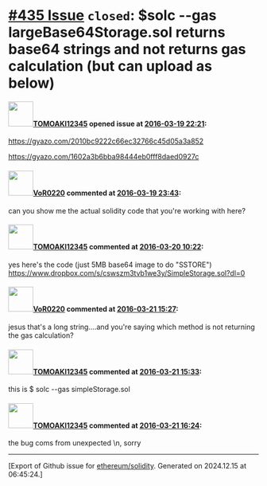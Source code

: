 # [\#435 Issue](https://github.com/ethereum/solidity/issues/435) `closed`: $solc --gas largeBase64Storage.sol returns base64 strings and not returns gas calculation (but can upload as below)

#### <img src="https://avatars.githubusercontent.com/u/2216012?u=2daacbba9b1a801a0660bd7156e353a7e625e437&v=4" width="50">[TOMOAKI12345](https://github.com/TOMOAKI12345) opened issue at [2016-03-19 22:21](https://github.com/ethereum/solidity/issues/435):

https://gyazo.com/2010bc9222c66ec32766c45d05a3a852

https://gyazo.com/1602a3b6bba98444eb0fff8daed0927c


#### <img src="https://avatars.githubusercontent.com/u/7756785?u=2893ea91743ac89ee3846d1f5c7209720e834129&v=4" width="50">[VoR0220](https://github.com/VoR0220) commented at [2016-03-19 23:43](https://github.com/ethereum/solidity/issues/435#issuecomment-198809647):

can you show me the actual solidity code that you're working with here?

#### <img src="https://avatars.githubusercontent.com/u/2216012?u=2daacbba9b1a801a0660bd7156e353a7e625e437&v=4" width="50">[TOMOAKI12345](https://github.com/TOMOAKI12345) commented at [2016-03-20 10:22](https://github.com/ethereum/solidity/issues/435#issuecomment-198889168):

yes here's the code (just 5MB base64 image to do "SSTORE") https://www.dropbox.com/s/cswszm3tvb1we3y/SimpleStorage.sol?dl=0

#### <img src="https://avatars.githubusercontent.com/u/7756785?u=2893ea91743ac89ee3846d1f5c7209720e834129&v=4" width="50">[VoR0220](https://github.com/VoR0220) commented at [2016-03-21 15:27](https://github.com/ethereum/solidity/issues/435#issuecomment-199339382):

jesus that's a long string....and you're saying which method is not returning the gas calculation?

#### <img src="https://avatars.githubusercontent.com/u/2216012?u=2daacbba9b1a801a0660bd7156e353a7e625e437&v=4" width="50">[TOMOAKI12345](https://github.com/TOMOAKI12345) commented at [2016-03-21 15:33](https://github.com/ethereum/solidity/issues/435#issuecomment-199342525):

this is $ solc --gas simpleStorage.sol

#### <img src="https://avatars.githubusercontent.com/u/2216012?u=2daacbba9b1a801a0660bd7156e353a7e625e437&v=4" width="50">[TOMOAKI12345](https://github.com/TOMOAKI12345) commented at [2016-03-21 16:24](https://github.com/ethereum/solidity/issues/435#issuecomment-199365170):

the bug coms from unexpected \n, sorry


-------------------------------------------------------------------------------



[Export of Github issue for [ethereum/solidity](https://github.com/ethereum/solidity). Generated on 2024.12.15 at 06:45:24.]
